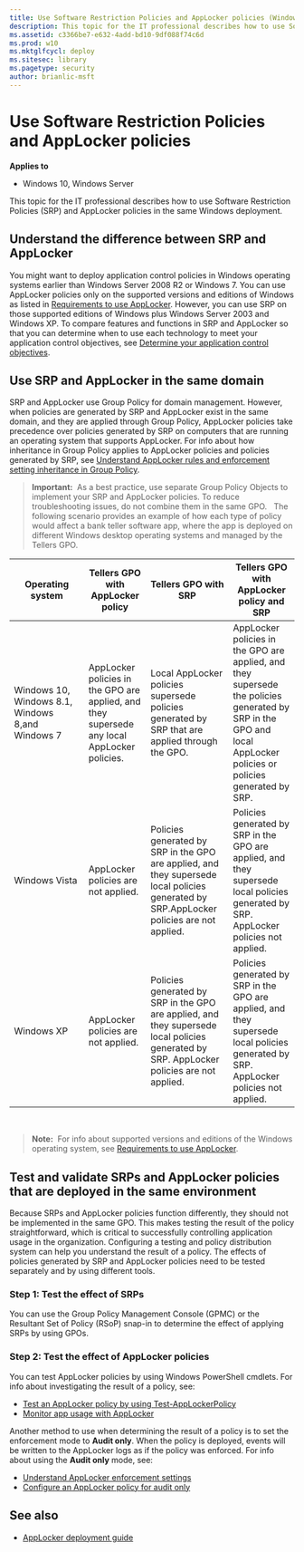 ```yaml
---
title: Use Software Restriction Policies and AppLocker policies (Windows 10)
description: This topic for the IT professional describes how to use Software Restriction Policies (SRP) and AppLocker policies in the same Windows deployment.
ms.assetid: c3366be7-e632-4add-bd10-9df088f74c6d
ms.prod: w10
ms.mktglfcycl: deploy
ms.sitesec: library
ms.pagetype: security
author: brianlic-msft
---
```


# Use Software Restriction Policies and AppLocker policies

**Applies to**
 -   Windows 10, Windows Server

This topic for the IT professional describes how to use Software Restriction Policies (SRP) and AppLocker policies in the same Windows deployment.

## Understand the difference between SRP and AppLocker

You might want to deploy application control policies in Windows operating systems earlier than Windows Server 2008 R2 or Windows 7. You can use AppLocker policies only on the supported versions and editions of Windows as listed in [Requirements to use AppLocker](requirements-to-use-applocker.md). However, you can use SRP on those supported editions of Windows plus Windows Server 2003 and Windows XP. To compare features and functions in SRP and AppLocker so that you can determine when to use each technology to meet your application control objectives, see [Determine your application control objectives](determine-your-application-control-objectives.md).

## Use SRP and AppLocker in the same domain

SRP and AppLocker use Group Policy for domain management. However, when policies are generated by SRP and AppLocker exist in the same domain, and they are applied through Group Policy, AppLocker policies take precedence over policies generated by SRP on computers that are running an operating system that supports AppLocker. For info about how inheritance in Group Policy applies to AppLocker policies and policies generated by SRP, see [Understand AppLocker rules and enforcement setting inheritance in Group Policy](understand-applocker-rules-and-enforcement-setting-inheritance-in-group-policy.md).

>**Important:**  As a best practice, use separate Group Policy Objects to implement your SRP and AppLocker policies. To reduce troubleshooting issues, do not combine them in the same GPO.
 
The following scenario provides an example of how each type of policy would affect a bank teller software app, where the app is deployed on different Windows desktop operating systems and managed by the Tellers GPO.

| Operating system | Tellers GPO with AppLocker policy | Tellers GPO with SRP | Tellers GPO with AppLocker policy and SRP |
| - | - | - | - |
| Windows 10, Windows 8.1, Windows 8,and Windows 7 | AppLocker policies in the GPO are applied, and they supersede any local AppLocker policies.| Local AppLocker policies supersede policies generated by SRP that are applied through the GPO. | AppLocker policies in the GPO are applied, and they supersede the policies generated by SRP in the GPO and local AppLocker policies or policies generated by SRP.| 
| Windows Vista| AppLocker policies are not applied.| Policies generated by SRP in the GPO are applied, and they supersede local policies generated by SRP.AppLocker policies are not applied.| Policies generated by SRP in the GPO are applied, and they supersede local policies generated by SRP. AppLocker policies not applied.| 
| Windows XP| AppLocker policies are not applied.| Policies generated by SRP in the GPO are applied, and they supersede local policies generated by SRP. AppLocker policies are not applied.| Policies generated by SRP in the GPO are applied, and they supersede local policies generated by SRP. AppLocker policies not applied.| 
 
>**Note:**  For info about supported versions and editions of the Windows operating system, see [Requirements to use AppLocker](requirements-to-use-applocker.md).
 
## Test and validate SRPs and AppLocker policies that are deployed in the same environment

Because SRPs and AppLocker policies function differently, they should not be implemented in the same GPO. This makes testing the result of the policy straightforward, which is critical to successfully controlling application usage in the organization. Configuring a testing and policy distribution system can help you understand the result of a policy. The effects of policies generated by SRP and AppLocker policies need to be tested separately and by using different tools.

### Step 1: Test the effect of SRPs

You can use the Group Policy Management Console (GPMC) or the Resultant Set of Policy (RSoP) snap-in to determine the effect of applying SRPs by using GPOs.

### Step 2: Test the effect of AppLocker policies

You can test AppLocker policies by using Windows PowerShell cmdlets. For info about investigating the result of a policy, see:

-   [Test an AppLocker policy by using Test-AppLockerPolicy](test-an-applocker-policy-by-using-test-applockerpolicy.md)
-   [Monitor app usage with AppLocker](monitor-application-usage-with-applocker.md)

Another method to use when determining the result of a policy is to set the enforcement mode to **Audit only**. When the policy is deployed, events will be written to the AppLocker logs as if the policy was enforced. For info about using the **Audit only** mode, see:

- [Understand AppLocker enforcement settings](understand-applocker-enforcement-settings.md)
- [Configure an AppLocker policy for audit only](configure-an-applocker-policy-for-audit-only.md)

## See also

- [AppLocker deployment guide](applocker-policies-deployment-guide.md)
